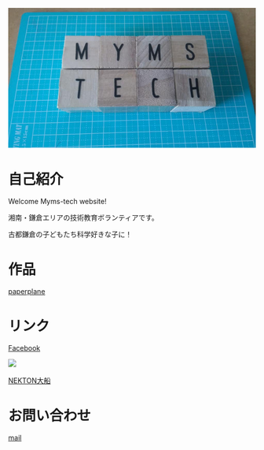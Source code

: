 ![](./images/myms-tech.jpg)

# 自己紹介

Welcome Myms-tech website!

湘南・鎌倉エリアの技術教育ボランティアです。

古都鎌倉の子どもたち科学好きな子に！

# 作品
[paperplane](./paperplane/paperplane.pdf)

# リンク
[Facebook](https://www.facebook.com/mymstech)

![](http://www.nespa-ad.co.jp/nekton/imgs/logo.png)

[NEKTON大船](http://www.nespa-ad.co.jp/nekton/)


# お問い合わせ
[mail](mailto:sbt.shimoda@gmail.com)

